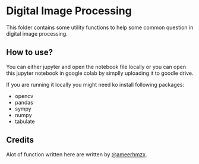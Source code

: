 # Digital Image Processing

This folder contains some utility functions to help some common question in digital image processing.

## How to use?
You can either jupyter and open the notebook file locally or you can open this jupyter notebook in google colab by simplly uploading it to goodle drive.

If you are running it locally you might need ko install following packages:
 - opencv
 - pandas
 - sympy
 - numpy
 - tabulate

## Credits

Alot of function written here are written by [@ameerhmzx](https://github.com/ameerhmzx/).
